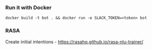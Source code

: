 ### Run it with Docker


```
docker build -t bot . && docker run -e SLACK_TOKEN=<token> bot
```

### RASA

Create initial intentions - https://rasahq.github.io/rasa-nlu-trainer/